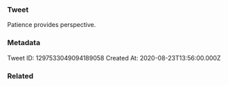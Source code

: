 ### Tweet
Patience provides perspective.

### Metadata
Tweet ID: 1297533049094189058
Created At: 2020-08-23T13:56:00.000Z

### Related

